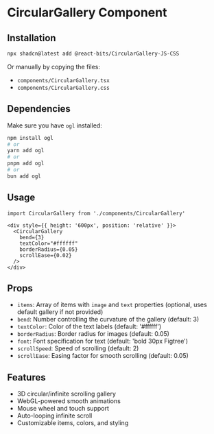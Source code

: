 # CircularGallery Component

## Installation

```bash
npx shadcn@latest add @react-bits/CircularGallery-JS-CSS
```

Or manually by copying the files:
- `components/CircularGallery.tsx`
- `components/CircularGallery.css`

## Dependencies

Make sure you have `ogl` installed:
```bash
npm install ogl
# or
yarn add ogl
# or
pnpm add ogl
# or
bun add ogl
```

## Usage

```tsx
import CircularGallery from './components/CircularGallery'

<div style={{ height: '600px', position: 'relative' }}>
  <CircularGallery 
    bend={3} 
    textColor="#ffffff" 
    borderRadius={0.05} 
    scrollEase={0.02}
  />
</div>
```

## Props

- `items`: Array of items with `image` and `text` properties (optional, uses default gallery if not provided)
- `bend`: Number controlling the curvature of the gallery (default: 3)
- `textColor`: Color of the text labels (default: '#ffffff')
- `borderRadius`: Border radius for images (default: 0.05)
- `font`: Font specification for text (default: 'bold 30px Figtree')
- `scrollSpeed`: Speed of scrolling (default: 2)
- `scrollEase`: Easing factor for smooth scrolling (default: 0.05)

## Features

- 3D circular/infinite scrolling gallery
- WebGL-powered smooth animations
- Mouse wheel and touch support
- Auto-looping infinite scroll
- Customizable items, colors, and styling

